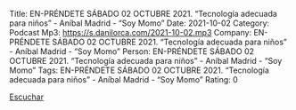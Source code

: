 Title: EN-PRÉNDETE SÁBADO 02 OCTUBRE 2021. “Tecnología adecuada para niños” - Aníbal Madrid - “Soy Momo”
Date: 2021-10-02
Category: Podcast
Mp3: https://s.danilorca.com/2021-10-02.mp3
Company: EN-PRÉNDETE SÁBADO 02 OCTUBRE 2021. “Tecnología adecuada para niños” - Aníbal Madrid - “Soy Momo”
Person: EN-PRÉNDETE SÁBADO 02 OCTUBRE 2021. “Tecnología adecuada para niños” - Aníbal Madrid - “Soy Momo”
Tags: EN-PRÉNDETE SÁBADO 02 OCTUBRE 2021. “Tecnología adecuada para niños” - Aníbal Madrid - “Soy Momo”
Rating: 0

<a href="https://s.danilorca.com/2021-10-02.mp3" type="audio/mpeg">
Escuchar
</a>
